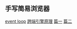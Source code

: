 ## 手写简易浏览器

[event loop](https://mp.weixin.qq.com/s/jD5DAKsdLf1J2nqBxih2Aw)
[跨端引擎原理](https://mp.weixin.qq.com/s/IyQPf3yn-mjBmWqeb8dYMg)
[篇一](https://mp.weixin.qq.com/s/szlB_K2yOG32DhaSSDRNAA)
[篇二](https://mp.weixin.qq.com/s/oDtAVZMWhWqrIG4KgEi6uQ)
